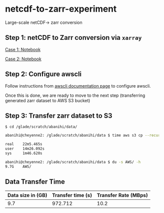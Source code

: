 # netcdf-to-zarr-experiment
Large-scale netCDF→ zarr conversion


## Step 1: netCDF to Zarr conversion via `xarray`

[Case 1: Notebook](notebooks/case-b.e11.BRCP85C5CNBDRD.ipynb)

[Case 2: Notebook](notebooks/case-b.e11.B20TRC5CNBDRD.ipynb)

## Step 2: Configure awscli

Follow instructions from [awscli documentation page](https://docs.aws.amazon.com/cli/latest/userguide/cli-chap-getting-started.html#cli-quick-configuration) to configure awscli. 

Once this is done, we are ready to move to the next step (transferring generated zarr dataset to AWS S3 bucket)

## Step 3: Transfer zarr dataset to S3

    $ cd /glade/scratch/abanihi/data/
  

```bash
abanihi@cheyenne2: /glade/scratch/abanihi/data $ time aws s3 cp --recursive AWS/ s3://zarr-test-bucket --quiet

real    22m5.465s
user    14m26.092s
sys     1m46.620s

abanihi@cheyenne2: /glade/scratch/abanihi/data $ du -s AWS/ -h
9.7G    AWS/
```



## Data Transfer Time

| Data size in (GB) | Transfer time (s)  | Transfer Rate (MBps) |
|-------------------|--------------------|----------------------|
| 9.7               | 972.712            | 10.2                 |


